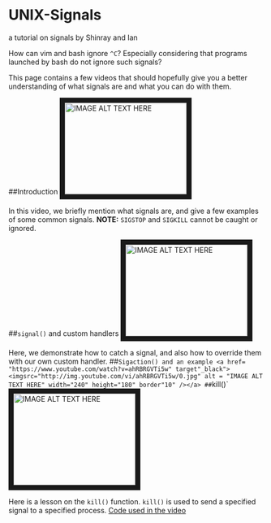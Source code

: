 UNIX-Signals
============
a tutorial on signals by Shinray and Ian

How can vim and bash ignore `^C`? Especially considering that programs launched by bash do not ignore such signals?

This page contains a few videos that should hopefully give you a better understanding of what signals are and what you can do with them.

##Introduction
<a href="http://www.youtube.com/watch?feature=player_embedded&v=tDMjNPKQJP8" target="_blank"><img src="http://img.youtube.com/vi/tDMjNPKQJP8/0.jpg" 
alt="IMAGE ALT TEXT HERE" width="240" height="180" border="10" /></a>

In this video, we briefly mention what signals are, and give a few examples of some common signals.
**NOTE:** `SIGSTOP` and `SIGKILL` cannot be caught or ignored.

##`signal()` and custom handlers
<a href="http://www.youtube.com/watch?feature=player_embedded&v=GFo1Oo42Rv0" target="_blank"><img src="http://img.youtube.com/vi/GFo1Oo42Rv0/0.jpg" 
alt="IMAGE ALT TEXT HERE" width="240" height="180" border="10" /></a>

Here, we demonstrate how to catch a signal, and also how to override them with our own custom handler.
##`Sigaction() and an example
<a href= "https://www.youtube.com/watch?v=ahRBRGVTi5w" target"_black"><imgsrc="http://img.youtube.com/vi/ahRBRGVTi5w/0.jpg" alt = "IMAGE ALT TEXT HERE" width="240" height="180" border"10" /></a>
##`kill()`
<a href="http://www.youtube.com/watch?feature=player_embedded&v=2-pIsY7iq10" target="_blank"><img src="http://img.youtube.com/vi/2-pIsY7iq10/0.jpg" 
alt="IMAGE ALT TEXT HERE" width="240" height="180" border="10" /></a>

Here is a lesson on the `kill()` function. `kill()` is used to send a specified signal to a specified process.
[Code used in the video](http://pastebin.com/dq546zkG)
